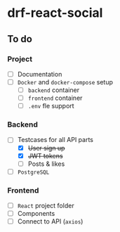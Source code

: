 # drf-react-social

## To do

### Project
- [ ] Documentation
- [ ] `Docker` and `docker-compose` setup
    - [ ] `backend` container
    - [ ] `frontend` container
    - [ ] `.env` fle support

### Backend
- [ ] Testcases for all API parts
    - [x] ~~User sign up~~
    - [x] ~~JWT tokens~~
    - [ ] Posts & likes
- [ ] `PostgreSQL`

### Frontend
- [ ] `React` project folder
- [ ] Components
- [ ] Connect to API (`axios`)